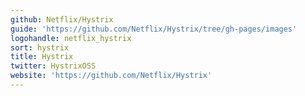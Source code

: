 ```yaml
---
github: Netflix/Hystrix
guide: 'https://github.com/Netflix/Hystrix/tree/gh-pages/images'
logohandle: netflix_hystrix
sort: hystrix
title: Hystrix
twitter: HystrixOSS
website: 'https://github.com/Netflix/Hystrix'
---
```

